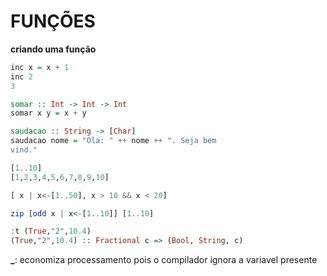 # FUNÇÕES

**criando uma função**
```haskell
inc x = x + 1
inc 2
3

somar :: Int -> Int -> Int
somar x y = x + y

saudacao :: String -> [Char]
saudacao nome = "Ola: " ++ nome ++ ". Seja bem 
vind."

[1..10]
[1,2,3,4,5,6,7,8,9,10]

[ x | x<-[1..50], x > 10 && x < 20]

zip [odd x | x<-[1..10]] [1..10]

:t (True,"2",10.4)
(True,"2",10.4) :: Fractional c => (Bool, String, c)
```

**_**: economiza processamento pois o compilador ignora a variavel presente